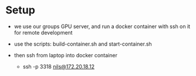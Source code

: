 # Setup

- we use our groups GPU server, and run a docker container with ssh on it for remote development

- use the scripts: build-container.sh and start-container.sh 
- then ssh from laptop into docker container
  - ssh -p 3318 nils@172.20.18.12




